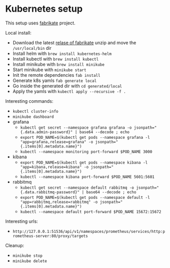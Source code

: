 # Kubernetes setup

This setup uses [fabrikate](https://github.com/microsoft/fabrikate) project.

Local install:
 - Download the latest [relase of fabrikate](https://github.com/microsoft/fabrikate/releases) unzip and move the `/usr/local/bin` dir
 - Install helm with `brew install kubernetes-helm`
 - Install kubectl with `brew install kubectl`
 - Install minikube with `brew install minikube`
 - Start minikube with `minikube start`
 - Init the remote dependencies `fab install`
 - Generate k8s yamls `fab generate local`
 - Go inside the generated dir with `cd generated/local`
 - Apply the yamls with `kubectl apply --recursive -f .`
 
 
Interesting commands:
 - `kubectl cluster-info`
 - `minikube dashboard`
 - grafana
   - `kubectl get secret --namespace grafana grafana -o jsonpath="{.data.admin-password}" | base64 --decode ; echo`
   - `export POD_NAME=$(kubectl get pods --namespace grafana -l "app=grafana,release=grafana" -o jsonpath="{.items[0].metadata.name}")`
   - `kubectl --namespace monitoring port-forward $POD_NAME 3000`
 - kibana
   - `export POD_NAME=$(kubectl get pods --namespace kibana -l "app=kibana,release=kibana" -o jsonpath="{.items[0].metadata.name}")`
   - `kubectl --namespace kibana port-forward $POD_NAME 5601:5601`
 - rabbitmq
   - `kubectl get secret --namespace default rabbitmq -o jsonpath="{.data.rabbitmq-password}" | base64 --decode ; echo`
   - `export POD_NAME=$(kubectl get pods --namespace default -l "app=rabbitmq,release=rabbitmq" -o jsonpath="{.items[0].metadata.name}")`
   - `kubectl --namespace default port-forward $POD_NAME 15672:15672`

Interesting urls:
 - `http://127.0.0.1:51536/api/v1/namespaces/prometheus/services/http:prometheus-server:80/proxy/targets`
 

Cleanup:
 - `minikube stop`
 - `minikube delete`
 
